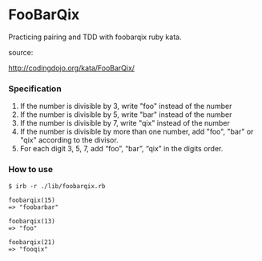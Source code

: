 # FooBarQix

Practicing pairing and TDD with foobarqix ruby kata.

source:

http://codingdojo.org/kata/FooBarQix/

### Specification

1. If the number is divisible by 3, write "foo" instead of the number
2. If the number is divisible by 5, write "bar" instead of the number
3. If the number is divisible by 7, write "qix" instead of the number
4. If the number is divisible by more than one number, add "foo", "bar" or "qix" according to the divisor.
4. For each digit 3, 5, 7, add “foo”, “bar”, “qix” in the digits order.

### How to use

```shell
$ irb -r ./lib/foobarqix.rb

foobarqix(15)
=> "foobarbar"

foobarqix(13)
=> "foo"

foobarqix(21)
=> "fooqix"
```
